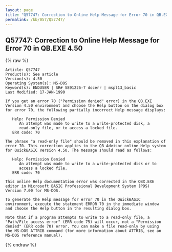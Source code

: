 ```yaml
---
layout: page
title: "Q57747: Correction to Online Help Message for Error 70 in QB.EXE 4.50"
permalink: /kb/057/Q57747/
---
```


## Q57747: Correction to Online Help Message for Error 70 in QB.EXE 4.50

{% raw %}

	Article: Q57747
	Product(s): See article
	Version(s): 4.50
	Operating System(s): MS-DOS
	Keyword(s): ENDUSER | SR# S891226-7 docerr | mspl13_basic
	Last Modified: 17-JAN-1990
	
	If you get an error 70 ("Permission denied" error) in the QB.EXE
	Version 4.50 environment and choose the Help button on the dialog box
	for error 70, the following partially incorrect Help message displays:
	
	   Help: Permission Denied
	      An attempt was made to write to a write-protected disk, a
	      read-only file, or to access a locked file.
	   ERR code: 70
	
	The phrase "a read-only file" should be removed in this explanation of
	error 70. This correction applies to the QB Advisor online Help system
	for QuickBASIC Version 4.50. The message should read as follows:
	
	   Help: Permission Denied
	      An attempt was made to write to a write-protected disk or to
	      access a locked file.
	   ERR code: 70
	
	This online Help documentation error was corrected in the QBX.EXE
	editor in Microsoft BASIC Professional Development System (PDS)
	Version 7.00 for MS-DOS.
	
	To generate the Help message for error 70 in the QuickBASIC
	environment, execute the statement ERROR 70 in the immediate window
	and choose the Help button in the resulting dialog box.
	
	Note that if a program attempts to write to a read-only file, a
	"Path/File access error" (ERR code 75) will occur, not a "Permission
	denied" (ERR code 70) error. You can make a file read-only by using
	the MS-DOS ATTRIB command (for more information about ATTRIB, see an
	MS-DOS reference manual).

{% endraw %}
